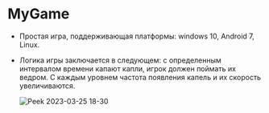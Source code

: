 # MyGame
- Простая игра, поддерживающая платформы: windows 10, Android 7, Linux.
- Логика игры заключается в следующем: с определенным интервалом времени капают капли, игрок должен поймать их ведром. 
  С каждым уровнем частота появления капель и их скорость увеличиваются.
  
  ![Peek 2023-03-25 18-30](https://user-images.githubusercontent.com/66296571/227716329-21759818-973e-4ca4-9546-fdc893879476.gif)

